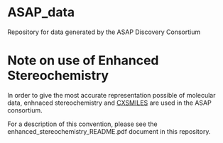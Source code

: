 # ASAP_data
Repository for data generated by the ASAP Discovery Consortium

# Note on use of Enhanced Stereochemistry

In order to give the most accurate representation possible of molecular data, enhnaced stereochemistry and [CXSMILES](https://docs.chemaxon.com/display/docs/chemaxon-extended-smiles-and-smarts-cxsmiles-and-cxsmarts.md#src-1806633) are used in the ASAP consortium. 

For a description of this convention, please see the enhanced_stereochemistry_README.pdf document in this repository.
